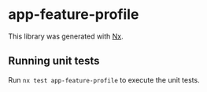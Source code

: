 # app-feature-profile

This library was generated with [Nx](https://nx.dev).

## Running unit tests

Run `nx test app-feature-profile` to execute the unit tests.
